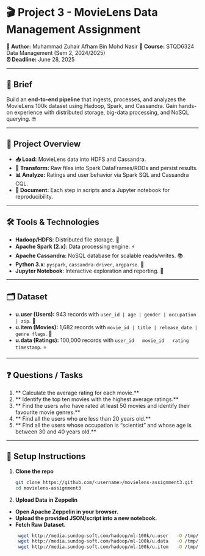 # 🎬 Project 3 - MovieLens Data Management Assignment

**👤 Author:** Muhammad Zuhair Afham Bin Mohd Nasir
**🏫 Course:** STQD6324 Data Management (Sem 2, 2024/2025)  
**⏰ Deadline:** June 28, 2025

---

## 🔎 Brief
Build an **end-to-end pipeline** that ingests, processes, and analyzes the MovieLens 100k dataset using Hadoop, Spark, and Cassandra. Gain hands-on experience with distributed storage, big-data processing, and NoSQL querying. 🤓

---

## 📖 Project Overview
- **📥 Load:** MovieLens data into HDFS and Cassandra.  
- **🔄 Transform:** Raw files into Spark DataFrames/RDDs and persist results.  
- **📊 Analyze:** Ratings and user behavior via Spark SQL and Cassandra CQL.  
- **📝 Document:** Each step in scripts and a Jupyter notebook for reproducibility.

---

## 🛠️ Tools & Technologies
- **Hadoop/HDFS**: Distributed file storage. 💾  
- **Apache Spark (2.x)**: Data processing engine. ⚡  
- **Apache Cassandra**: NoSQL database for scalable reads/writes. 📚  
- **Python 3.x**: `pyspark`, `cassandra-driver`, `argparse`. 🐍  
- **Jupyter Notebook**: Interactive exploration and reporting. 📓

---

## 🗂️ Dataset
- **u.user (Users):** 943 records with `user_id | age | gender | occupation | zip`. 👥  
- **u.item (Movies):** 1,682 records with `movie_id | title | release_date | genre flags`. 🎥  
- **u.data (Ratings):** 100,000 records with `user_id   movie_id   rating   timestamp`. ⭐

---

## ❓ Questions / Tasks
1. ** Calculate the average rating for each movie.**
2. ** Identify the top ten movies with the highest average ratings.**
3. ** Find the users who have rated at least 50 movies and identify their favourite movie genres.**  
4. ** Find all the users who are less than 20 years old.**  
5. ** Find all the users whose occupation is “scientist” and whose age is between 30 and 40 years old.**

---

## 🚀 Setup Instructions
1. **Clone the repo**  
   ```bash
   git clone https://github.com/<username>/movielens-assignment3.git
   cd movielens-assignment3
   
2. **Upload Data in Zeppelin**

- **Open Apache Zeppelin in your browser.**
- **Upload the provided JSON/script into a new notebook.**
- **Fetch Raw Dataset.**
  ```bash
   wget http://media.sundog-soft.com/hadoop/ml-100k/u.user   -O /tmp/u.user
   wget http://media.sundog-soft.com/hadoop/ml-100k/u.data   -O /tmp/u.data
   wget http://media.sundog-soft.com/hadoop/ml-100k/u.item   -O /tmp/u.item

